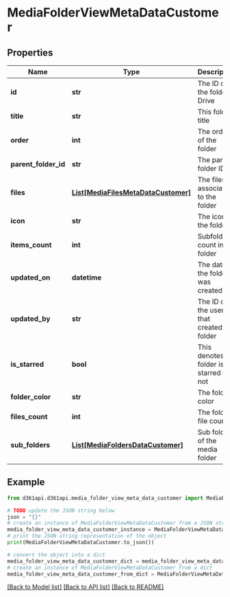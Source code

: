 # MediaFolderViewMetaDataCustomer


## Properties

Name | Type | Description | Notes
------------ | ------------- | ------------- | -------------
**id** | **str** | The ID of the folder in Drive | [optional] 
**title** | **str** | This  folder title | [optional] 
**order** | **int** | The order of the folder | [optional] 
**parent_folder_id** | **str** | The parent folder ID | [optional] 
**files** | [**List[MediaFilesMetaDataCustomer]**](MediaFilesMetaDataCustomer.md) | The files associated to the folder | [optional] 
**icon** | **str** | The icon of the folder | [optional] 
**items_count** | **int** | Subfolder count in the folder | [optional] 
**updated_on** | **datetime** | The date the folder was created | [optional] 
**updated_by** | **str** | The ID of the user that created the folder | [optional] 
**is_starred** | **bool** | This denotes the folder is starred or not | [optional] 
**folder_color** | **str** | The folder color | [optional] 
**files_count** | **int** | The folder file count | [optional] 
**sub_folders** | [**List[MediaFoldersDataCustomer]**](MediaFoldersDataCustomer.md) | Sub folders of the media folder | [optional] 

## Example

```python
from d361api.d361api.media_folder_view_meta_data_customer import MediaFolderViewMetaDataCustomer

# TODO update the JSON string below
json = "{}"
# create an instance of MediaFolderViewMetaDataCustomer from a JSON string
media_folder_view_meta_data_customer_instance = MediaFolderViewMetaDataCustomer.from_json(json)
# print the JSON string representation of the object
print(MediaFolderViewMetaDataCustomer.to_json())

# convert the object into a dict
media_folder_view_meta_data_customer_dict = media_folder_view_meta_data_customer_instance.to_dict()
# create an instance of MediaFolderViewMetaDataCustomer from a dict
media_folder_view_meta_data_customer_from_dict = MediaFolderViewMetaDataCustomer.from_dict(media_folder_view_meta_data_customer_dict)
```
[[Back to Model list]](../README.md#documentation-for-models) [[Back to API list]](../README.md#documentation-for-api-endpoints) [[Back to README]](../README.md)


